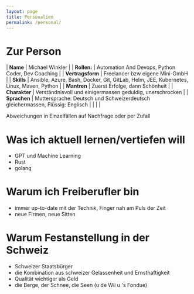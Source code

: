 ```yaml
---
layout: page
title: Personalien
permalink: /personal/
---
```


# Zur Person #

| **Name** | Michael Winkler  |
| **Rollen:** | Automation And Devops, Python Coder, Dev Coaching  |
| **Vertragsform** | Freelancer bzw eigene Mini-GmbH |
| **Skills** | Ansible, Azure, Bash, Docker, Git, GitLab, Helm, JEE, Kubernetes, Linux, Maven, Python  |
| **Mantren** | Zuerst Erfolge, dann Schönheit |
| **Charakter** | Verständnisvoll und einigermassen geduldig, unerschrocken |
| **Sprachen** | Muttersprache: Deutsch und Schweizerdeutsch gleichermassen, Flüssig: Englisch |
| | |

Abweichungen in Einzelfällen auf Nachfrage oder per Zufall

# Was ich aktuell lernen/vertiefen will #

- GPT und Machine Learning
- Rust
- golang

# Warum ich Freiberufler bin #

- immer up-to-date mit der Technik, Finger nah am Puls der Zeit
- neue Firmen, neue Sitten

# Warum Festanstellung in der Schweiz #

- Schweizer Staatsbürger
- die Kombination aus schweizer Gelassenheit und Ernsthaftigkeit
- Qualität wichtiger als Geld
- die Berge, der Schnee, die Seen (u de Wii u 's Fondue)